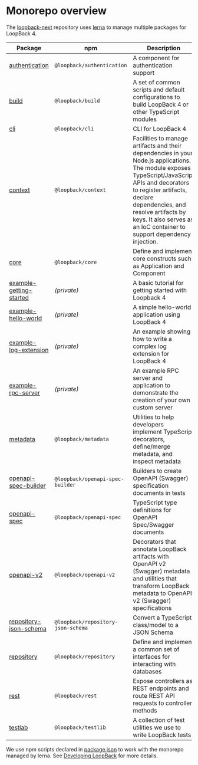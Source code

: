 # Monorepo overview

The [loopback-next](https://github.com/strongloop/loopback-next) repository uses [lerna](https://lernajs.io/) to manage multiple packages for LoopBack 4.

<!-- PLEASE KEEP THE TABLE ROWS SORTED ALPHABETICALLY BY PACKAGE NAME-->

| Package                                                   | npm                           | Description               |
|-----------------------------------------------------------|-------------------------------|---------------------------|
|[authentication](packages/authentication)                  |`@loopback/authentication`        | A component for authentication support |
|[build](packages/build)                                    |`@loopback/build`                 | A set of common scripts and default configurations to build LoopBack 4 or other TypeScript modules |
|[cli](packages/cli)                                        |`@loopback/cli`                   | CLI for LoopBack 4            |
|[context](packages/context)                                |`@loopback/context`               | Facilities to manage artifacts and their dependencies in your Node.js applications. The module exposes TypeScript/JavaScript APIs and decorators to register artifacts, declare dependencies, and resolve artifacts by keys. It also serves as an IoC container to support dependency injection. |
|[core](packages/core)                                      |`@loopback/core`                  | Define and implement core constructs such as Application and Component |
|[example-getting-started](packages/example-getting-started)| _(private)_                        | A basic tutorial for getting started with Loopback 4 |
|[example-hello-world](packages/example-hello-world)        | _(private)_                        | A simple hello-world application using LoopBack 4 |
|[example-log-extension](packages/example-log-extension)    | _(private)_                        | An example showing how to write a complex log extension for LoopBack 4 |
|[example-rpc-server](packages/example-rpc-server)          | _(private)_                        | An example RPC server and application to demonstrate the creation of your own custom server |
|[metadata](packages/metadata)                              |`@loopback/metadata`              | Utilities to help developers implement TypeScript decorators, define/merge metadata, and inspect metadata |
|[openapi-spec-builder](packages/openapi-spec-builder)      |`@loopback/openapi-spec-builder`  | Builders to create OpenAPI (Swagger) specification documents in tests |
|[openapi-spec](packages/openapi-spec)                      |`@loopback/openapi-spec`          | TypeScript type definitions for OpenAPI Spec/Swagger documents |
|[openapi-v2](packages/openapi-v2)                          |`@loopback/openapi-v2`            | Decorators that annotate LoopBack artifacts with OpenAPI v2 (Swagger) metadata and utilities that transform LoopBack metadata to OpenAPI v2 (Swagger) specifications|
|[repository-json-schema](packages/repository-json-schema)  |`@loopback/repository-json-schema`| Convert a TypeScript class/model to a JSON Schema |
|[repository](packages/repository)                          |`@loopback/repository`            | Define and implement a common set of interfaces for interacting with databases|
|[rest](packages/rest)                                      |`@loopback/rest`                  | Expose controllers as  REST endpoints and route REST API requests to controller methods |
|[testlab](packages/testlab)                                |`@loopback/testlib`               | A collection of test utilities we use to write LoopBack tests |

We use npm scripts declared in [package.json](package.json) to work with the monorepo managed by lerna. See [Developing LoopBack](./docs/DEVELOPING.md) for more details.

